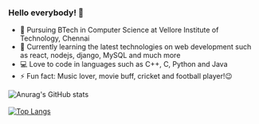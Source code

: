 ### Hello everybody! 👋


- 🔭 Pursuing BTech in Computer Science at Vellore Institute of Technology, Chennai
- 🌱 Currently learning the latest technologies on web development such as react, nodejs, django, MySQL and much more
- :computer: Love to code in languages such as C++, C, Python and Java 
- ⚡ Fun fact: Music lover, movie buff, cricket and football player!:wink:


![Anurag's GitHub stats](https://github-readme-stats.vercel.app/api?username=raghav-001&show_icons=true&theme=tokyonight)<br><br>
[![Top Langs](https://github-readme-stats.vercel.app/api/top-langs/?username=raghav-001&layout=compact)](https://github.com/anuraghazra/github-readme-stats)<br><br>





